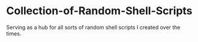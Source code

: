 # Collection-of-Random-Shell-Scripts
Serving as a hub for all sorts of random shell scripts I created over the times.
